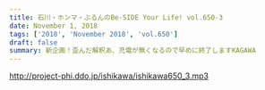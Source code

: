 ```yaml
---
title: 石川・ホンマ・ぶるんのBe-SIDE Your Life! vol.650-3
date: November 1, 2018
tags: ['2018', 'November 2018', 'vol.650']
draft: false
summary: 新企画！歪んだ解釈あ、充電が無くなるので早めに終了しますKAGAWA
---
```


http://project-phi.ddo.jp/ishikawa/ishikawa650_3.mp3